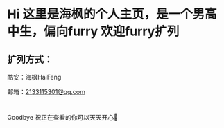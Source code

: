# Hi 这里是海枫的个人主页，是一个男高中生，偏向furry 欢迎furry扩列

## 扩列方式：

酷安：海枫HaiFeng

邮箱：2133115301@qq.com

#

Goodbye 祝正在查看的你可以天天开心🥵